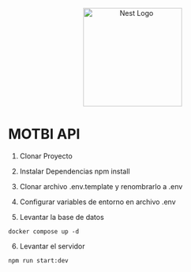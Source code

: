 <p align="center">
  <a href="http://nestjs.com/" target="blank"><img src="https://lh3.google.com/u/0/d/15AHYD_qVAk0lo8kNRWaD-WQjlOj7V1JH=w1366-h623-iv1" width="200" alt="Nest Logo" /></a>
</p>

# MOTBI API

1. Clonar Proyecto

2. Instalar Dependencias npm install

3. Clonar archivo .env.template y renombrarlo a .env

4. Configurar variables de entorno en archivo .env

5. Levantar la base de datos
```
docker compose up -d
```

6. Levantar el servidor
```
npm run start:dev
```

